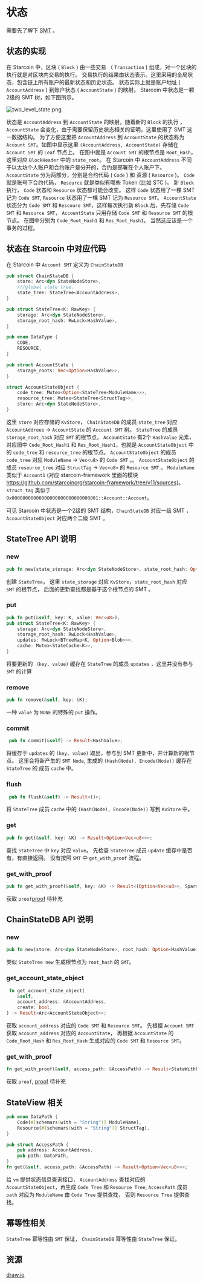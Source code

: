 # 状态

需要先了解下 [SMT](05-smt.md) 。

## 状态的实现

在 Starcoin 中，区块 ( `Block` ) 由一些交易 （ `Transaction` ) 组成，对一个区块的执行就是对区块内交易的执行。
交易执行的结果由状态表示。这里采用的全局状态，包含链上所有账户的最新状态和历史状态。
状态实际上就是账户地址 ( `AccountAddress` ) 到账户状态 ( `AccountState` ) 的映射。
Starcoin 中状态是一颗2级的 SMT 树，如下图所示。

![two_level_state.png](../../../../../static/img/state/two_level_state.png)

状态是 `AccountAddress` 到 `AccountState` 的映射，随着新的 `Block` 的执行 ， `AccountState` 会变化，由于需要保留历史状态相关的证明，这里使用了 SMT 这一数据结构。
为了方便这里把 `AccountAddress` 到 `AccountState` 的状态称为 `Account SMT`。如图中显示这里 `(AccountAddress, AccountState)` 存储在 `Account SMT` 的 `Leaf` 节点上。
在图中就是 `Account SMT` 的根节点是 `Root_Hash`，这里对应 `BlockHeader` 中的 `state_root`。
在 Starcoin 中 `AccountAddress` 不同于以太坊个人账户和合约账户是分开的，合约是部署在个人账户下。`AccountState` 分为两部分，分别是合约代码 ( `Code` ) 和 资源 ( `Resource`  )。
`Code` 就是账号下合约代码， `Resource` 就是类似有哪些 Token (比如 STC )。
新 `Block` 执行， `Code` 状态和 `Resource` 状态都可能会改变。
这样 `Code` 状态用了一棵 SMT 记为 `Code SMT`, `Resource` 状态用了一棵 SMT 记为 `Resource SMT`。
`AccountState` 状态分为 `Code SMT` 和 `Rescoure SMT`，这样每次执行新 `Block` 后，先存储 `Code SMT` 和 `Resource SMT`， `AccountState` 只用存储 `Code SMT` 和 `Resource SMT` 的根节点。
在图中分别为 `Code_Root_Hash1` 和 `Res_Root_Hash1`。
当然这应该是一个事务的过程。

## 状态在 Starcoin 中对应代码

在 Starcoin 中 `Account SMT` 定义为 `ChainStateDB`
```rust
pub struct ChainStateDB {
    store: Arc<dyn StateNodeStore>,
    ///global state tree.
    state_tree: StateTree<AccountAddress>,
}

pub struct StateTree<K: RawKey> {
    storage: Arc<dyn StateNodeStore>,
    storage_root_hash: RwLock<HashValue>,
}

pub enum DataType {
    CODE,
    RESOURCE,
}

pub struct AccountState {
    storage_roots: Vec<Option<HashValue>>,
}

struct AccountStateObject {
    code_tree: Mutex<Option<StateTree<ModuleName>>>,
    resource_tree: Mutex<StateTree<StructTag>>,
    store: Arc<dyn StateNodeStore>,
}
```
这里 `store` 对应存储的 `KvStore`， `ChainStateDB` 的成员 `state_tree` 对应 `AccountAddreee` -> `AccountState` 的 `Account SMT` 树。
`StateTree` 的成员 `storage_root_hash` 对应 `SMT` 的根节点。
`AccountState` 有2个 `HashValue` 元素，对应图中 `Code_Root_Hash1` 和 `Res_Root_Hash1`，也就是 `AccountStateObject` 中的 `code_tree` 和 `resource_tree` 的根节点。
`AccountStateObject` 的成员 `code_tree` 对应 `ModuleName` -> `Vec<u8>` 的 `Code SMT` 。。
`AccountStateObject` 的成员 `resource_tree` 对应 `StructTag` -> `Vec<u8>` 的 `Resource SMT` 。
`ModuleName` 类似于 `Account1` (对应 starcoin-framework 里面的模块 https://github.com/starcoinorg/starcoin-framework/tree/v11/sources)。
`struct_tag` 类似于 `0x00000000000000000000000000000001::Account::Account`。

可见 Starcoin 中状态是一个2级的 SMT 结构，`ChainStateDB` 对应一级 SMT ， `AccountStateObject` 对应两个二级 SMT 。

## StateTree API 说明

### new
```rust
pub fn new(state_storage: Arc<dyn StateNodeStore>, state_root_hash: Option<HashValue>) -> Self;
```
创建 `StateTree`， 这里 `state_storage` 对应 `KvStore`，`state_root_hash` 对应 `SMT` 的根节点， 后面的更新查找都是基于这个根节点的 SMT 。

### put
```rust
pub fn put(&self, key: K, value: Vec<u8>);
pub struct StateTree<K: RawKey> {
    storage: Arc<dyn StateNodeStore>,
    storage_root_hash: RwLock<HashValue>,
    updates: RwLock<BTreeMap<K, Option<Blob>>>,
    cache: Mutex<StateCache<K>>,
}
```
将要更新的 `（key, value)` 缓存在 `StateTree` 的成员 `updates` ，这里并没有参与 `SMT` 的计算

### remove
```rust
pub fn remove(&self, key: &K);
```
一种 `value` 为 `NONE` 的特殊的 `put` 操作。

### commit
```rust
 pub fn commit(&self) -> Result<HashValue>;
```
将缓存于 `updates` 的 `(key, value)` 取出，参与到 SMT 更新中，并计算新的根节点。
这里会将新产生的 `SMT Node`, 生成的 `(Hash(Node), Encode(Node))` 缓存在 `StateTree` 的
成员 `cache` 中。

### flush
```rust
 pub fn flush(&self) -> Result<()>;
```
将 `StateTree` 成员 `cache` 中的 `(Hash(Node), Encode(Node))` 写到 `KvStore` 中。

### get
```rust
pub fn get(&self, key: &K) -> Result<Option<Vec<u8>>>;
```
查找 `StateTree` 中 `key` 对应 `value`。 先检查 `StateTree` 成员 `update` 缓存中是否有，有直接返回。
没有按照 `SMT` 中 `get_with_proof` 流程。

### get_with_proof
```rust
pub fn get_with_proof(&self, key: &K) -> Result<(Option<Vec<u8>>, SparseMerkleProof)>;
```
获取 `proof`[proof](07-proof.md) 待补充

## ChainStateDB API 说明

### new
```rust
pub fn new(store: Arc<dyn StateNodeStore>, root_hash: Option<HashValue>) -> Self;
```
类似 `StateTree new` 生成根节点为 `root_hash` 的 `SMT`。

### get_account_state_object
```rust
 fn get_account_state_object(
    &self,
    account_address: &AccountAddress,
    create: bool,
) -> Result<Arc<AccountStateObject>>;
```
获取 `account_address` 对应的 `Code SMT` 和 `Resource SMT`。
先根据 `Account SMT` 获取 `account_address` 对应的 `AccountState`，
再根据 `AccountState` 的 `Code_Root_Hash` 和 `Res_Root_Hash` 生成对应的 `Code SMT` 和 `Resource SMT`。

### get_with_proof
```rust
fn get_with_proof(&self, access_path: &AccessPath) -> Result<StateWithProof>;
```
获取 `proof`, [proof](07-proof.md) 待补充

## StateView 相关

```rust
pub enum DataPath {
    Code(#[schemars(with = "String")] ModuleName),
    Resource(#[schemars(with = "String")] StructTag),
}

pub struct AccessPath {
    pub address: AccountAddress,
    pub path: DataPath,
}
fn get(&self, access_path: &AccessPath) -> Result<Option<Vec<u8>>>;
```
给 `vm` 提供状态信息查询接口，  `AccountAddress` 查找对应的 `AccountStateObject`，再生成
`Code Tree` 和 `Resource Tree`, `AccessPath` 成员 `path` 对应为 `ModuleName` 由 `Code Tree` 提供查找，
否则 `Resource Tree` 提供查找。

## 幂等性相关
`StateTree` 幂等性由 `SMT` 保证， `ChainStateDB` 幂等性由 `StateTree` 保证。


## 资源

[draw.io](../../../../../static/state.drawio)
